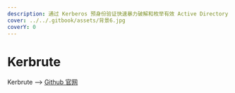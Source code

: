 ```yaml
---
description: 通过 Kerberos 预身份验证快速暴力破解和枚举有效 Active Directory 帐户的工具
cover: ../../.gitbook/assets/背景6.jpg
coverY: 0
---
```


# Kerbrute

Kerbrute --> [Github 官网](https://github.com/ropnop/kerbrute)
